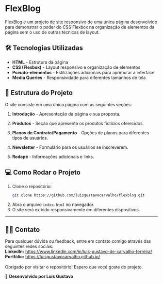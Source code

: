 # FlexBlog

FlexBlog é um projeto de site responsivo de uma única página desenvolvido para demonstrar o poder do CSS Flexbox na organização de elementos da página sem o uso de outras técnicas de layout.

## 🛠️ Tecnologias Utilizadas

- **HTML** - Estrutura da página
- **CSS (Flexbox)** - Layout responsivo e organização de elementos
- **Pseudo-elementos** - Estilizações adicionais para aprimorar a interface
- **Media Queries** - Responsividade para diferentes tamanhos de tela

## 🏢 Estrutura do Projeto

O site consiste em uma única página com as seguintes seções:

1. **Introdução** - Apresentação da página e sua proposta.
   <img src="">

2. **Produtos** - Seção que apresenta os produtos fictícios oferecidos.
   <img src="">

3. **Planos de Contrato/Pagamento** - Opções de planos para diferentes tipos de usuários.
   <img src="">

4. **Newsletter** - Formulário para os usuários se inscreverem.
   <img src="">

5. **Rodapé** - Informações adicionais e links.
   <img src="">

## 💻 Como Rodar o Projeto

1. Clone o repositório:
   ```bash
   git clone https://github.com/luisgustavocarvalho/flexblog.git
   ```
2. Abra o arquivo `index.html` no navegador.
3. O site será exibido responsivamente em diferentes dispositivos.

---

## 🧑‍💻 Contato

Para qualquer dúvida ou feedback, entre em contato comigo através das seguintes redes sociais:<br>
**LinkedIn:** https://www.linkedin.com/in/luis-gustavo-de-carvalho-ferreira/<br>
**Portfólio:** https://luisgustavocarvalho.github.io/
<br>
<br>
Obrigado por visitar o repositório! Espero que você goste do projeto.

📲 **Desenvolvido por Luis Gustavo**
